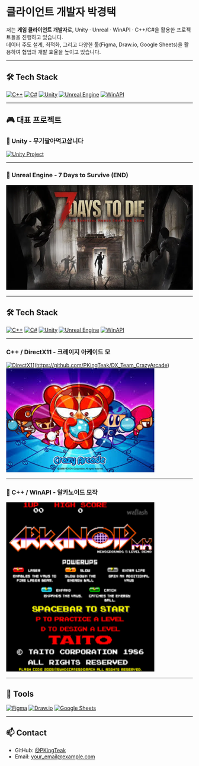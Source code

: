 # 클라이언트 개발자 박경택

저는 **게임 클라이언트 개발자**로, Unity · Unreal · WinAPI · C++/C#을 활용한 프로젝트들을 진행하고 있습니다.  
데이터 주도 설계, 최적화, 그리고 다양한 툴(Figma, Draw.io, Google Sheets)을 활용하여 협업과 개발 효율을 높이고 있습니다.

---

## 🛠 Tech Stack

[![C++](https://img.shields.io/badge/C++-00599C?style=for-the-badge&logo=cplusplus&logoColor=white)](https://github.com/PKingTeak/WinAPI_PKT)
[![C#](https://img.shields.io/badge/C%23-239120?style=for-the-badge&logo=csharp&logoColor=white)](https://github.com/PKingTeak/TextRPGTeam17)
[![Unity](https://img.shields.io/badge/Unity-100000?style=for-the-badge&logo=unity&logoColor=white)](https://github.com/ShrimpDan/Forge_Idle)
[![Unreal Engine](https://img.shields.io/badge/Unreal-0E1128?style=for-the-badge&logo=unrealengine&logoColor=white)](https://github.com/PKingTeak/7days-to-survive-END-)
[![WinAPI](https://img.shields.io/badge/WinAPI-0078D6?style=for-the-badge&logo=windows&logoColor=white)](https://github.com/PKingTeak/WinAPI_PKT)

---

## 🎮 대표 프로젝트

### 🔹 Unity - 무기팔아먹고삽니다
<a href="https://github.com/ShrimpDan/Forge_Idle">
  <img src="https://github.com/user-attachments/assets/0d61beaa-d748-46f0-9a05-635cb155e16e" alt="Unity Project" width="600">
</a>

---

### 🔹 Unreal Engine - 7 Days to Survive (END)
<a href="https://github.com/PKingTeak/7days-to-survive-END-">
  <img src="https://raw.githubusercontent.com/PKingTeak/PKingTeak/main/Docs/7DaysToDie.png" alt="Unreal Project" width="600">
</a>

---

## 🛠 Tech Stack

[![C++](https://img.shields.io/badge/C++-00599C?style=for-the-badge&logo=cplusplus&logoColor=white)](https://github.com/PKingTeak/WinAPI_PKT)
[![C#](https://img.shields.io/badge/C%23-239120?style=for-the-badge&logo=csharp&logoColor=white)](https://github.com/PKingTeak/TextRPGTeam17)
[![Unity](https://img.shields.io/badge/Unity-100000?style=for-the-badge&logo=unity&logoColor=white)](https://github.com/ShrimpDan/Forge_Idle)
[![Unreal Engine](https://img.shields.io/badge/Unreal-0E1128?style=for-the-badge&logo=unrealengine&logoColor=white)](https://github.com/PKingTeak/7days-to-survive-END-)
[![WinAPI](https://img.shields.io/badge/WinAPI-0078D6?style=for-the-badge&logo=windows&logoColor=white)](https://github.com/PKingTeak/WinAPI_PKT)

---
### C++ / DirectX11 - 크레이지 아케이드 모
[![DirectX11](https://img.shields.io/badge/DirectX11-0078D6?style=for-the-badge&logo=microsoft&logoColor=white)](https://github.com/PKingTeak/DirectX11-Projects)(https://github.com/PKingTeak/DX_Team_CrazyArcade)
<a href = "https://github.com/seungjae94/DX_Team_CrazyArcade">
<img src = "https://github.com/PKingTeak/PKingTeak/blob/main/Docs/%ED%81%AC%EB%A0%88%EC%9D%B4%EC%A7%80%EC%95%84%EC%BC%80%EC%9D%B4%EB%93%9C.jpg" alt ="Craze Acade" width = "400">
</a>

---


### 🔹 C++ / WinAPI - 알카노이드 모작
<a href="https://github.com/PKingTeak/ArkanoidReleaseMode">
  <img src="https://raw.githubusercontent.com/PKingTeak/PKingTeak/main/Docs/알카노이드.png" alt="Arkanoid Project" width="400">
</a>


---

## 🧰 Tools

[![Figma](https://img.shields.io/badge/Figma-F24E1E?style=for-the-badge&logo=figma&logoColor=white)](https://www.figma.com/)
[![Draw.io](https://img.shields.io/badge/Draw.io-F08705?style=for-the-badge&logo=diagramsdotnet&logoColor=white)](https://app.diagrams.net/)
[![Google Sheets](https://img.shields.io/badge/Google%20Sheets-34A853?style=for-the-badge&logo=googlesheets&logoColor=white)](https://docs.google.com/spreadsheets/)

---

## 📫 Contact

- GitHub: [@PKingTeak](https://github.com/PKingTeak)
- Email: your_email@example.com
